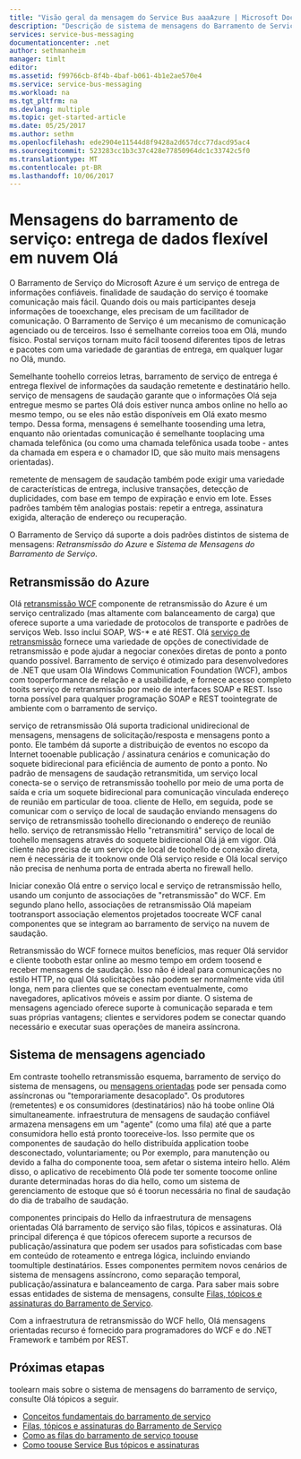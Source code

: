 ```yaml
---
title: "Visão geral da mensagem do Service Bus aaaAzure | Microsoft Docs"
description: "Descrição de sistema de mensagens do Barramento de Serviço e Retransmissão do Azure"
services: service-bus-messaging
documentationcenter: .net
author: sethmanheim
manager: timlt
editor: 
ms.assetid: f99766cb-8f4b-4baf-b061-4b1e2ae570e4
ms.service: service-bus-messaging
ms.workload: na
ms.tgt_pltfrm: na
ms.devlang: multiple
ms.topic: get-started-article
ms.date: 05/25/2017
ms.author: sethm
ms.openlocfilehash: ede2904e11544d8f9428a2d657dcc77dacd95ac4
ms.sourcegitcommit: 523283cc1b3c37c428e77850964dc1c33742c5f0
ms.translationtype: MT
ms.contentlocale: pt-BR
ms.lasthandoff: 10/06/2017
---
```

# <a name="service-bus-messaging-flexible-data-delivery-in-hello-cloud"></a>Mensagens do barramento de serviço: entrega de dados flexível em nuvem Olá
O Barramento de Serviço do Microsoft Azure é um serviço de entrega de informações confiáveis. finalidade de saudação do serviço é toomake comunicação mais fácil. Quando dois ou mais participantes deseja informações de tooexchange, eles precisam de um facilitador de comunicação. O Barramento de Serviço é um mecanismo de comunicação agenciado ou de terceiros. Isso é semelhante correios tooa em Olá, mundo físico. Postal serviços tornam muito fácil toosend diferentes tipos de letras e pacotes com uma variedade de garantias de entrega, em qualquer lugar no Olá, mundo.

Semelhante toohello correios letras, barramento de serviço de entrega é entrega flexível de informações da saudação remetente e destinatário hello. serviço de mensagens de saudação garante que o informações Olá seja entregue mesmo se partes Olá dois estiver nunca ambos online no hello ao mesmo tempo, ou se eles não estão disponíveis em Olá exato mesmo tempo. Dessa forma, mensagens é semelhante toosending uma letra, enquanto não orientadas comunicação é semelhante tooplacing uma chamada telefônica (ou como uma chamada telefônica usada toobe - antes da chamada em espera e o chamador ID, que são muito mais mensagens orientadas).

remetente de mensagem de saudação também pode exigir uma variedade de características de entrega, inclusive transações, detecção de duplicidades, com base em tempo de expiração e envio em lote. Esses padrões também têm analogias postais: repetir a entrega, assinatura exigida, alteração de endereço ou recuperação.

O Barramento de Serviço dá suporte a dois padrões distintos de sistema de mensagens: *Retransmissão do Azure* e *Sistema de Mensagens do Barramento de Serviço*.

## <a name="azure-relay"></a>Retransmissão do Azure
Olá [retransmissão WCF](../service-bus-relay/relay-what-is-it.md) componente de retransmissão do Azure é um serviço centralizado (mas altamente com balanceamento de carga) que oferece suporte a uma variedade de protocolos de transporte e padrões de serviços Web. Isso inclui SOAP, WS-* e até REST. Olá [serviço de retransmissão](../service-bus-relay/service-bus-dotnet-how-to-use-relay.md) fornece uma variedade de opções de conectividade de retransmissão e pode ajudar a negociar conexões diretas de ponto a ponto quando possível. Barramento de serviço é otimizado para desenvolvedores de .NET que usam Olá Windows Communication Foundation (WCF), ambos com tooperformance de relação e a usabilidade, e fornece acesso completo tooits serviço de retransmissão por meio de interfaces SOAP e REST. Isso torna possível para qualquer programação SOAP e REST toointegrate de ambiente com o barramento de serviço.

serviço de retransmissão Olá suporta tradicional unidirecional de mensagens, mensagens de solicitação/resposta e mensagens ponto a ponto. Ele também dá suporte a distribuição de eventos no escopo da Internet tooenable publicação / assinatura cenários e comunicação do soquete bidirecional para eficiência de aumento de ponto a ponto. No padrão de mensagens de saudação retransmitida, um serviço local conecta-se o serviço de retransmissão toohello por meio de uma porta de saída e cria um soquete bidirecional para comunicação vinculada endereço de reunião em particular de tooa. cliente de Hello, em seguida, pode se comunicar com o serviço de local de saudação enviando mensagens do serviço de retransmissão toohello direcionando o endereço de reunião hello. serviço de retransmissão Hello "retransmitirá" serviço de local de toohello mensagens através do soquete bidirecional Olá já em vigor. Olá cliente não precisa de um serviço de local de toohello de conexão direta, nem é necessária de it tooknow onde Olá serviço reside e Olá local serviço não precisa de nenhuma porta de entrada aberta no firewall hello.

Iniciar conexão Olá entre o serviço local e serviço de retransmissão hello, usando um conjunto de associações de "retransmissão" do WCF. Em segundo plano hello, associações de retransmissão Olá mapeiam tootransport associação elementos projetados toocreate WCF canal componentes que se integram ao barramento de serviço na nuvem de saudação.

Retransmissão do WCF fornece muitos benefícios, mas requer Olá servidor e cliente tooboth estar online ao mesmo tempo em ordem toosend e receber mensagens de saudação. Isso não é ideal para comunicações no estilo HTTP, no qual Olá solicitações não podem ser normalmente vida útil longa, nem para clientes que se conectam eventualmente, como navegadores, aplicativos móveis e assim por diante. O sistema de mensagens agenciado oferece suporte à comunicação separada e tem suas próprias vantagens; clientes e servidores podem se conectar quando necessário e executar suas operações de maneira assíncrona.

## <a name="brokered-messaging"></a>Sistema de mensagens agenciado
Em contraste toohello retransmissão esquema, barramento de serviço do sistema de mensagens, ou [mensagens orientadas](service-bus-queues-topics-subscriptions.md) pode ser pensada como assíncronas ou "temporariamente desacoplado". Os produtores (remetentes) e os consumidores (destinatários) não há toobe online Olá simultaneamente. infraestrutura de mensagens de saudação confiável armazena mensagens em um "agente" (como uma fila) até que a parte consumidora hello está pronto tooreceive-los. Isso permite que os componentes de saudação do hello distribuída application toobe desconectado, voluntariamente; ou Por exemplo, para manutenção ou devido a falha do componente tooa, sem afetar o sistema inteiro hello. Além disso, o aplicativo de recebimento Olá pode ter somente toocome online durante determinadas horas do dia hello, como um sistema de gerenciamento de estoque que só é toorun necessária no final de saudação do dia de trabalho de saudação.

componentes principais do Hello da infraestrutura de mensagens orientadas Olá barramento de serviço são filas, tópicos e assinaturas.  Olá principal diferença é que tópicos oferecem suporte a recursos de publicação/assinatura que podem ser usados para sofisticadas com base em conteúdo de roteamento e entrega lógica, incluindo enviando toomultiple destinatários. Esses componentes permitem novos cenários de sistema de mensagens assíncrono, como separação temporal, publicação/assinatura e balanceamento de carga. Para saber mais sobre essas entidades de sistema de mensagens, consulte [Filas, tópicos e assinaturas do Barramento de Serviço](service-bus-queues-topics-subscriptions.md).

Com a infraestrutura de retransmissão do WCF hello, Olá mensagens orientadas recurso é fornecido para programadores do WCF e do .NET Framework e também por REST.

## <a name="next-steps"></a>Próximas etapas
toolearn mais sobre o sistema de mensagens do barramento de serviço, consulte Olá tópicos a seguir.

* [Conceitos fundamentais do barramento de serviço](service-bus-fundamentals-hybrid-solutions.md)
* [Filas, tópicos e assinaturas do Barramento de Serviço](service-bus-queues-topics-subscriptions.md)
* [Como as filas do barramento de serviço toouse](service-bus-dotnet-get-started-with-queues.md)
* [Como toouse Service Bus tópicos e assinaturas](service-bus-dotnet-how-to-use-topics-subscriptions.md)

